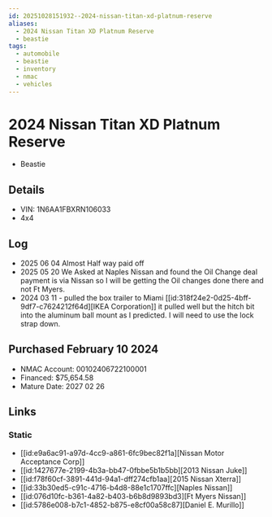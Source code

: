```yaml
---
id: 20251028151932--2024-nissan-titan-xd-platnum-reserve
aliases:
  - 2024 Nissan Titan XD Platnum Reserve
  - beastie
tags:
  - automobile
  - beastie
  - inventory
  - nmac
  - vehicles
---
```


# 2024 Nissan Titan XD Platnum Reserve

+ Beastie
  
## Details

+ VIN: 1N6AA1FBXRN106033
+ 4x4

## Log

+ 2025 06 04  Almost Half way paid off
+ 2025 05 20   We Asked at Naples Nissan and found the Oil Change deal  payment is via Nissan  so I will be getting the Oil changes done there and not Ft Myers.
+ 2024 03 11 - pulled the box trailer to Miami [[id:318f24e2-0d25-4bff-9df7-c7624212f64d][IKEA Corporation]]  it pulled well but the hitch bit into the aluminum ball mount as I predicted. I will need to use the lock strap down.

## Purchased February 10 2024

+ NMAC Account: 00102406722100001
+ Financed: $75,654.58
+ Mature Date: 2027 02 26

## Links

### Static

- [[id:e9a6ac91-a97d-4cc9-a861-6fc9bec82f1a][Nissan Motor Acceptance Corp]]
- [[id:1427677e-2199-4b3a-bb47-0fbbe5b1b5bb][2013 Nissan Juke]]
- [[id:f78f60cf-3891-441d-94a1-dff274cfb1aa][2015 Nissan Xterra]]
- [[id:33b30ed5-c91c-4716-b4d8-88e1c1707ffc][Naples Nissan]]
- [[id:076d10fc-b361-4a82-b403-b6b8d9893bd3][Ft Myers Nissan]]
- [[id:5786e008-b7c1-4852-b875-e8cf00a58c87][Daniel E. Murillo]]

